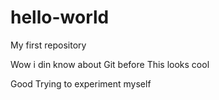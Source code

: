 # hello-world
My first repository

Wow i din know about Git before
This looks cool

Good
Trying to experiment myself
